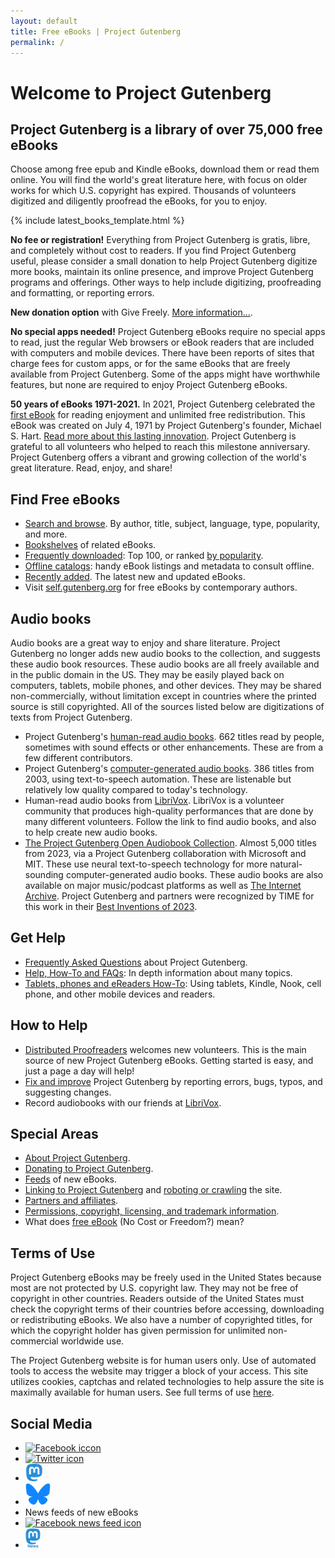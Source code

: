 ```yaml
---
layout: default
title: Free eBooks | Project Gutenberg
permalink: /
---
```


Welcome to Project Gutenberg
====================================================

<h2 class="subtitle">Project Gutenberg is a library of over 75,000 free eBooks</h2>

Choose among free epub and Kindle eBooks, download them or read them online. You will find the world's great literature here, with focus on older works for which U.S. copyright has expired. Thousands of volunteers digitized and diligently proofread the eBooks, for you to enjoy. 

{% include latest_books_template.html %}

**No fee or registration!** Everything from Project Gutenberg is gratis, libre, and completely without cost to readers. If you find Project Gutenberg useful, please consider a small donation to help Project Gutenberg digitize more books, maintain its online presence, and improve Project Gutenberg programs and offerings. Other ways to help include digitizing, proofreading and formatting, or reporting errors.

**New donation option** with Give Freely. <a href="/donate/index.html#givefreely">More information...</a>.

**No special apps needed!** Project Gutenberg eBooks require no special apps to read, just the regular Web browsers or eBook readers that are included with computers and mobile devices. There have been reports of sites that charge fees for custom apps, or for the same eBooks that are freely available from Project Gutenberg. Some of the apps might have worthwhile features, but none are required to enjoy Project Gutenberg eBooks. 

**50 years of eBooks 1971-2021.** In 2021, Project Gutenberg celebrated the [first eBook](/ebooks/1) for reading enjoyment and unlimited free redistribution. This eBook was created on July 4, 1971 by Project Gutenberg's founder, Michael S. Hart. [Read more about this lasting innovation](/about/background/50years.html). Project Gutenberg is grateful to all volunteers who helped to reach this milestone anniversary. Project Gutenberg offers a vibrant and growing collection of the world's great literature. Read, enjoy, and share! 

## Find Free eBooks

- [Search and browse](/ebooks/). By author, title, subject, language, type, popularity, and more.
- [Bookshelves](/ebooks/bookshelf/) of related eBooks.
- [Frequently downloaded](/browse/scores/top): Top 100, or ranked [by popularity](/ebooks/search/?sort_order=downloads).
- [Offline catalogs](/ebooks/offline_catalogs.html): handy eBook listings and metadata to consult offline.
- [Recently added](/ebooks/search/?query=&submit_search=Search&sort_order=release_date). The latest new and updated eBooks.
- Visit [self.gutenberg.org](http://self.gutenberg.org) for free eBooks by contemporary authors.

## Audio books

Audio books are a great way to enjoy and share literature. Project Gutenberg no longer adds new audio books to the collection, and suggests these audio book resources. These audio books are all freely available and in the public domain in the US. They may be easily played back on computers, tablets, mobile phones, and other devices. They may be shared non-commercially, without limitation except in countries where the printed source is still copyrighted. All of the sources listed below are digitizations of texts from Project Gutenberg.

- Project Gutenberg's [human-read audio books](/browse/categories/1). 662 titles read by people, sometimes with sound effects or other enhancements. These are from a few different contributors.
- Project Gutenberg's [computer-generated audio books](/browse/categories/2). 386 titles from 2003, using text-to-speech automation. These are listenable but relatively low quality compared to today's technology.
- Human-read audio books from [LibriVox](https://librivox.org). LibriVox is a volunteer community that produces high-quality performances that are done by many different volunteers. Follow the link to find audio books, and also to help create new audio books.
- [The Project Gutenberg Open Audiobook Collection](https://aka.ms/audiobooks). Almost 5,000 titles from 2023, via a Project Gutenberg collaboration with Microsoft and MIT. These use neural text-to-speech technology for more natural-sounding computer-generated audio books. These audio books are also available on major music/podcast platforms as well as [The Internet Archive](https://archive.org/details/@project_gutenberg_and_microsoft?tab=uploads). Project Gutenberg and partners were recognized by TIME for this work in their [Best Inventions of 2023](https://time.com/collection/best-inventions-2023/6324762/project-gutenberg-open-audiobook-collection/).

## Get Help
  <div class="box_shadow">
    <ul>
      <li><a href="/help/faq.html">Frequently Asked Questions</a> about Project Gutenberg.</li>
      <li><a href="/help/">Help, How-To and FAQs</a>: In depth information about many topics.</li>
      <li><a href="/help/mobile.html">Tablets, phones and eReaders How-To</a>: Using tablets, Kindle, Nook, cell phone, and other mobile devices and readers.</li>
    </ul>
  </div>

## How to Help

- [Distributed Proofreaders](https://www.pgdp.net) welcomes new volunteers. This is the main source of new Project Gutenberg eBooks. Getting started is easy, and just a page a day will help!
- [Fix and improve](/help/errata.html) Project Gutenberg by reporting errors, bugs, typos, and suggesting changes.
- Record audiobooks with our friends at [LibriVox](https://librivox.org).


## Special Areas

- [About Project Gutenberg](/about/).
- [Donating to Project Gutenberg](/donate/).
- [Feeds](/ebooks/feeds.html) of new eBooks.
- [Linking to Project Gutenberg](/policy/linking.html) and [roboting or crawling](/policy/robot_access.html) the site.
- [Partners and affiliates](/about/partners_affiliates.html).
- [Permissions, copyright, licensing, and trademark information](/policy/permission.html).
- What does [free eBook](/about/background/free_ebook.html) (No Cost or Freedom?) mean?

## Terms of Use

<div class="box_shadow">
<p>Project Gutenberg eBooks may be freely used in the United States because most are not protected by U.S. copyright law. They may not be free of copyright in other countries. Readers outside of the United States must check the copyright terms of their countries before accessing, downloading or redistributing eBooks. We also have a number of copyrighted titles, for which the copyright holder has given permission for unlimited non-commercial worldwide use.</p>

<p>The Project Gutenberg website is for human users only. Use of automated tools to access the website may trigger a block of your access. This site utilizes cookies, captchas and related technologies to help assure the site is maximally available for human users. See full terms of use <a href="/policy/terms_of_use.html">here</a>.</p>
</div>

## Social Media
<ul class="icon-list">
    <li><a href="https://www.facebook.com/project.gutenberg">
      <img src="/gutenberg/f_icon.png" alt="Facebook iccon" />
    </a></li>
    <li><a href="https://twitter.com/gutenberg_org">
      <img src="/gutenberg/t_icon.png" alt="Twitter icon" />
    </a></li>
    <li><a href="https://mastodon.social/@gutenberg_org" rel="me">
      <img src="/gutenberg/m_icon.png" alt="Mastodon icon" />
    </a></li>
    <li><a href="https://bsky.app/profile/gutenberg.org" rel="me">
      <img src="/gutenberg/b_icon.png" alt="Bluesky icon" />
    </a></li>
    <li>News feeds of new eBooks</li>
    <li><a href="https://www.facebook.com/gutenberg.new">
      <img src="/gutenberg/f_news_icon.png" alt="Facebook news feed icon" />
    </a></li>
    <li><a href="https://mastodon.social/@gutenberg_new" rel="me">
      <img src="/gutenberg/m_news_icon.png" alt="Mastodon icon" />
    </a></li>
  </ul>

<!-- ## Contact Info

- [Contact Information](/about/contact_information.html): How to get in touch.
- [Mailing lists](https://lists.pglaf.org/): Subscribe to the monthly newsletter. -->

